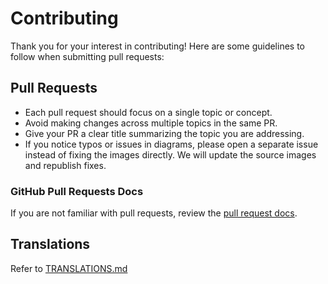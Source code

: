 Contributing
============


Thank you for your interest in contributing! Here are some guidelines to follow when submitting pull requests:

## Pull Requests
* Each pull request should focus on a single topic or concept.
* Avoid making changes across multiple topics in the same PR.
* Give your PR a clear title summarizing the topic you are addressing.
* If you notice typos or issues in diagrams, please open a separate issue instead of fixing the images directly. We will update the source images and republish fixes.

### GitHub Pull Requests Docs


If you are not familiar with pull requests, review the [pull request docs](https://help.github.com/articles/using-pull-requests/).

## Translations

Refer to [TRANSLATIONS.md](translations/TRANSLATIONS.md)
